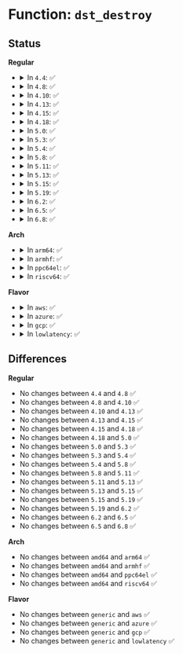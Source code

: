# Function: <code>dst_destroy</code>

## Status
<b>Regular</b>
<ul>
<li>
<details>
<summary>In <code>4.4</code>: ✅</summary>

```c
struct dst_entry *dst_destroy(struct dst_entry *dst);
```

**Collision:** Unique Global

**Inline:** No

**Transformation:** False

**Instances:**

```
In net/core/dst.c (ffffffff81723e70)
Location: net/core/dst.c:248
Inline: False
Direct callers:
  - net/core/dst.c:dst_gc_task
  - net/core/dst.c:dst_destroy_rcu
  - net/ipv4/route.c:dst_rcu_free
  - net/ipv4/route.c:ipv4_blackhole_route
  - net/ipv4/fib_semantics.c:free_fib_info_rcu
  - net/ipv4/fib_semantics.c:free_fib_info_rcu
  - net/ipv4/fib_semantics.c:free_fib_info_rcu
  - net/ipv4/fib_semantics.c:free_fib_info_rcu
  - net/xfrm/xfrm_policy.c:xfrm_bundle_flo_delete
  - net/xfrm/xfrm_policy.c:xfrm_resolve_and_create_bundle
  - net/xfrm/xfrm_policy.c:xfrm_bundle_lookup
  - net/xfrm/xfrm_policy.c:xfrm_bundle_lookup
  - net/xfrm/xfrm_policy.c:xfrm_bundle_lookup
  - net/ipv6/route.c:ip6_dst_alloc
  - net/ipv6/route.c:ip6_route_info_create
  - net/ipv6/route.c:ip6_route_multipath_add
  - net/ipv6/route.c:ip6_route_multipath_add
  - net/ipv6/route.c:ip6_blackhole_route
  - net/ipv6/route.c:icmp6_dst_gc
  - net/ipv6/route.c:ip6_route_add
  - net/ipv6/route.c:rt6_ifdown
  - net/ipv6/ip6_fib.c:dst_rcu_free
  - net/ipv6/ip6_fib.c:fib6_add
  - net/ipv6/ip6_fib.c:fib6_add
```
**Symbols:**

```
ffffffff81723e70-ffffffff81723f5c: dst_destroy (STB_GLOBAL)
```
</details>
</li>
<li>
<details>
<summary>In <code>4.8</code>: ✅</summary>

```c
struct dst_entry *dst_destroy(struct dst_entry *dst);
```

**Collision:** Unique Global

**Inline:** No

**Transformation:** False

**Instances:**

```
In net/core/dst.c (ffffffff8178d8c0)
Location: net/core/dst.c:248
Inline: False
Direct callers:
  - net/core/dst.c:dst_destroy_rcu
  - net/core/dst.c:dst_gc_task
  - net/ipv4/route.c:ipv4_blackhole_route
  - net/ipv4/route.c:dst_rcu_free
  - net/ipv4/fib_semantics.c:free_fib_info_rcu
  - net/ipv4/fib_semantics.c:free_fib_info_rcu
  - net/ipv4/fib_semantics.c:free_fib_info_rcu
  - net/ipv4/fib_semantics.c:free_fib_info_rcu
  - net/xfrm/xfrm_policy.c:xfrm_bundle_lookup
  - net/xfrm/xfrm_policy.c:xfrm_bundle_lookup
  - net/xfrm/xfrm_policy.c:xfrm_bundle_lookup
  - net/xfrm/xfrm_policy.c:xfrm_resolve_and_create_bundle
  - net/xfrm/xfrm_policy.c:xfrm_bundle_flo_delete
  - net/ipv6/route.c:ip6_route_multipath_add
  - net/ipv6/route.c:ip6_route_multipath_add
  - net/ipv6/route.c:rt6_ifdown
  - net/ipv6/route.c:ip6_route_add
  - net/ipv6/route.c:ip6_route_info_create
  - net/ipv6/route.c:icmp6_dst_gc
  - net/ipv6/route.c:ip6_blackhole_route
  - net/ipv6/route.c:ip6_pol_route
  - net/ipv6/route.c:ip6_pol_route
  - net/ipv6/route.c:ip6_dst_alloc
  - net/ipv6/ip6_fib.c:fib6_add
  - net/ipv6/ip6_fib.c:dst_rcu_free
```
**Symbols:**

```
ffffffff8178d8c0-ffffffff8178d9d3: dst_destroy (STB_GLOBAL)
```
</details>
</li>
<li>
<details>
<summary>In <code>4.10</code>: ✅</summary>

```c
struct dst_entry *dst_destroy(struct dst_entry *dst);
```

**Collision:** Unique Global

**Inline:** No

**Transformation:** False

**Instances:**

```
In net/core/dst.c (ffffffff817bb190)
Location: net/core/dst.c:248
Inline: False
Direct callers:
  - net/core/dst.c:dst_destroy_rcu
  - net/core/dst.c:dst_gc_task
  - net/ipv4/route.c:ipv4_blackhole_route
  - net/ipv4/route.c:dst_rcu_free
  - net/ipv4/fib_semantics.c:free_fib_info_rcu
  - net/ipv4/fib_semantics.c:free_fib_info_rcu
  - net/ipv4/fib_semantics.c:free_fib_info_rcu
  - net/ipv4/fib_semantics.c:free_fib_info_rcu
  - net/xfrm/xfrm_policy.c:xfrm_bundle_lookup
  - net/xfrm/xfrm_policy.c:xfrm_bundle_lookup
  - net/xfrm/xfrm_policy.c:xfrm_bundle_lookup
  - net/xfrm/xfrm_policy.c:xfrm_resolve_and_create_bundle
  - net/xfrm/xfrm_policy.c:xfrm_bundle_flo_delete
  - net/ipv6/route.c:ip6_route_multipath_add
  - net/ipv6/route.c:ip6_route_multipath_add
  - net/ipv6/route.c:rt6_ifdown
  - net/ipv6/route.c:ip6_route_add
  - net/ipv6/route.c:ip6_route_info_create
  - net/ipv6/route.c:icmp6_dst_gc
  - net/ipv6/route.c:ip6_blackhole_route
  - net/ipv6/route.c:ip6_pol_route
  - net/ipv6/route.c:ip6_pol_route
  - net/ipv6/route.c:ip6_dst_alloc
  - net/ipv6/ip6_fib.c:fib6_add
  - net/ipv6/ip6_fib.c:dst_rcu_free
```
**Symbols:**

```
ffffffff817bb190-ffffffff817bb2a3: dst_destroy (STB_GLOBAL)
```
</details>
</li>
<li>
<details>
<summary>In <code>4.13</code>: ✅</summary>

```c
struct dst_entry *dst_destroy(struct dst_entry *dst);
```

**Collision:** Unique Global

**Inline:** No

**Transformation:** False

**Instances:**

```
In net/core/dst.c (ffffffff817d9950)
Location: net/core/dst.c:117
Inline: False
Direct callers:
  - net/core/dst.c:dst_release_immediate
  - net/core/dst.c:dst_destroy_rcu
```
**Symbols:**

```
ffffffff817d9950-ffffffff817d9a08: dst_destroy (STB_GLOBAL)
```
</details>
</li>
<li>
<details>
<summary>In <code>4.15</code>: ✅</summary>

```c
struct dst_entry *dst_destroy(struct dst_entry *dst);
```

**Collision:** Unique Global

**Inline:** No

**Transformation:** False

**Instances:**

```
In net/core/dst.c (ffffffff81854300)
Location: net/core/dst.c:117
Inline: False
Direct callers:
  - net/core/dst.c:dst_release_immediate
  - net/core/dst.c:dst_destroy_rcu
```
**Symbols:**

```
ffffffff81854300-ffffffff818543af: dst_destroy (STB_GLOBAL)
```
</details>
</li>
<li>
<details>
<summary>In <code>4.18</code>: ✅</summary>

```c
struct dst_entry *dst_destroy(struct dst_entry *dst);
```

**Collision:** Unique Global

**Inline:** No

**Transformation:** False

**Instances:**

```
In net/core/dst.c (ffffffff8189fa10)
Location: net/core/dst.c:115
Inline: False
Direct callers:
  - net/core/dst.c:dst_release_immediate
  - net/core/dst.c:dst_destroy_rcu
```
**Symbols:**

```
ffffffff8189fa10-ffffffff8189fac6: dst_destroy (STB_GLOBAL)
```
</details>
</li>
<li>
<details>
<summary>In <code>5.0</code>: ✅</summary>

```c
struct dst_entry *dst_destroy(struct dst_entry *dst);
```

**Collision:** Unique Global

**Inline:** No

**Transformation:** False

**Instances:**

```
In net/core/dst.c (ffffffff818c21a0)
Location: net/core/dst.c:115
Inline: False
Direct callers:
  - net/core/dst.c:dst_release_immediate
  - net/core/dst.c:dst_destroy_rcu
```
**Symbols:**

```
ffffffff818c21a0-ffffffff818c2255: dst_destroy (STB_GLOBAL)
```
</details>
</li>
<li>
<details>
<summary>In <code>5.3</code>: ✅</summary>

```c
struct dst_entry *dst_destroy(struct dst_entry *dst);
```

**Collision:** Unique Global

**Inline:** No

**Transformation:** False

**Instances:**

```
In net/core/dst.c (ffffffff8190e900)
Location: net/core/dst.c:103
Inline: False
Direct callers:
  - net/core/dst.c:dst_release_immediate
  - net/core/dst.c:dst_destroy_rcu
```
**Symbols:**

```
ffffffff8190e900-ffffffff8190e9b5: dst_destroy (STB_GLOBAL)
```
</details>
</li>
<li>
<details>
<summary>In <code>5.4</code>: ✅</summary>

```c
struct dst_entry *dst_destroy(struct dst_entry *dst);
```

**Collision:** Unique Global

**Inline:** No

**Transformation:** False

**Instances:**

```
In net/core/dst.c (ffffffff81940f60)
Location: net/core/dst.c:103
Inline: False
Direct callers:
  - net/core/dst.c:dst_release_immediate
  - net/core/dst.c:dst_destroy_rcu
```
**Symbols:**

```
ffffffff81940f60-ffffffff81941015: dst_destroy (STB_GLOBAL)
```
</details>
</li>
<li>
<details>
<summary>In <code>5.8</code>: ✅</summary>

```c
struct dst_entry *dst_destroy(struct dst_entry *dst);
```

**Collision:** Unique Global

**Inline:** No

**Transformation:** False

**Instances:**

```
In net/core/dst.c (ffffffff81a10b20)
Location: net/core/dst.c:103
Inline: False
Direct callers:
  - net/core/dst.c:dst_release_immediate
  - net/core/dst.c:dst_destroy_rcu
```
**Symbols:**

```
ffffffff81a10b20-ffffffff81a10be9: dst_destroy (STB_GLOBAL)
```
</details>
</li>
<li>
<details>
<summary>In <code>5.11</code>: ✅</summary>

```c
struct dst_entry *dst_destroy(struct dst_entry *dst);
```

**Collision:** Unique Global

**Inline:** No

**Transformation:** False

**Instances:**

```
In net/core/dst.c (ffffffff81a10ed0)
Location: net/core/dst.c:103
Inline: False
Direct callers:
  - net/core/dst.c:dst_release_immediate
  - net/core/dst.c:dst_destroy_rcu
```
**Symbols:**

```
ffffffff81a10ed0-ffffffff81a10f9c: dst_destroy (STB_GLOBAL)
```
</details>
</li>
<li>
<details>
<summary>In <code>5.13</code>: ✅</summary>

```c
struct dst_entry *dst_destroy(struct dst_entry *dst);
```

**Collision:** Unique Global

**Inline:** No

**Transformation:** False

**Instances:**

```
In net/core/dst.c (ffffffff819f7d40)
Location: net/core/dst.c:103
Inline: False
Direct callers:
  - net/core/dst.c:dst_release_immediate
  - net/core/dst.c:dst_destroy_rcu
```
**Symbols:**

```
ffffffff819f7d40-ffffffff819f7e0c: dst_destroy (STB_GLOBAL)
```
</details>
</li>
<li>
<details>
<summary>In <code>5.15</code>: ✅</summary>

```c
struct dst_entry *dst_destroy(struct dst_entry *dst);
```

**Collision:** Unique Global

**Inline:** No

**Transformation:** False

**Instances:**

```
In net/core/dst.c (ffffffff81aa9970)
Location: net/core/dst.c:102
Inline: False
Direct callers:
  - net/core/dst.c:dst_release_immediate
  - net/core/dst.c:dst_destroy_rcu
```
**Symbols:**

```
ffffffff81aa9970-ffffffff81aa9a3c: dst_destroy (STB_GLOBAL)
```
</details>
</li>
<li>
<details>
<summary>In <code>5.19</code>: ✅</summary>

```c
struct dst_entry *dst_destroy(struct dst_entry *dst);
```

**Collision:** Unique Global

**Inline:** No

**Transformation:** False

**Instances:**

```
In net/core/dst.c (ffffffff81c21db0)
Location: net/core/dst.c:102
Inline: False
Direct callers:
  - net/core/dst.c:dst_release_immediate
  - net/core/dst.c:dst_destroy_rcu
```
**Symbols:**

```
ffffffff81c21db0-ffffffff81c21e86: dst_destroy (STB_GLOBAL)
```
</details>
</li>
<li>
<details>
<summary>In <code>6.2</code>: ✅</summary>

```c
struct dst_entry *dst_destroy(struct dst_entry *dst);
```

**Collision:** Unique Global

**Inline:** No

**Transformation:** False

**Instances:**

```
In net/core/dst.c (ffffffff81dd4300)
Location: net/core/dst.c:102
Inline: False
Direct callers:
  - net/core/dst.c:dst_release_immediate
  - net/core/dst.c:dst_destroy_rcu
```
**Symbols:**

```
ffffffff81dd4300-ffffffff81dd43f6: dst_destroy (STB_GLOBAL)
```
</details>
</li>
<li>
<details>
<summary>In <code>6.5</code>: ✅</summary>

```c
struct dst_entry *dst_destroy(struct dst_entry *dst);
```

**Collision:** Unique Global

**Inline:** No

**Transformation:** False

**Instances:**

```
In net/core/dst.c (ffffffff81e450a0)
Location: net/core/dst.c:99
Inline: False
Direct callers:
  - net/core/dst.c:dst_destroy_rcu
  - net/core/dst.c:dst_destroy
```
**Symbols:**

```
ffffffff81e450a0-ffffffff81e45204: dst_destroy (STB_GLOBAL)
```
</details>
</li>
<li>
<details>
<summary>In <code>6.8</code>: ✅</summary>

```c
struct dst_entry *dst_destroy(struct dst_entry *dst);
```

**Collision:** Unique Global

**Inline:** No

**Transformation:** False

**Instances:**

```
In net/core/dst.c (ffffffff81f03d20)
Location: net/core/dst.c:99
Inline: False
Direct callers:
  - net/core/dst.c:dst_destroy_rcu
  - net/core/dst.c:dst_destroy
```
**Symbols:**

```
ffffffff81f03d20-ffffffff81f03e84: dst_destroy (STB_GLOBAL)
```
</details>
</li>
</ul>
<b>Arch</b>
<ul>
<li>
<details>
<summary>In <code>arm64</code>: ✅</summary>

```c
struct dst_entry *dst_destroy(struct dst_entry *dst);
```

**Collision:** Unique Global

**Inline:** No

**Transformation:** False

**Instances:**

```
In net/core/dst.c (ffff800010be0e00)
Location: net/core/dst.c:103
Inline: False
Direct callers:
  - net/core/dst.c:dst_destroy_rcu
```
**Symbols:**

```
ffff800010be0e00-ffff800010be0f04: dst_destroy (STB_GLOBAL)
```
</details>
</li>
<li>
<details>
<summary>In <code>armhf</code>: ✅</summary>

```c
struct dst_entry *dst_destroy(struct dst_entry *dst);
```

**Collision:** Unique Global

**Inline:** No

**Transformation:** False

**Instances:**

```
In net/core/dst.c (c0cfac6c)
Location: net/core/dst.c:103
Inline: False
Direct callers:
  - net/core/dst.c:dst_release_immediate
  - net/core/dst.c:dst_destroy_rcu
```
**Symbols:**

```
c0cfac6c-c0cfad94: dst_destroy (STB_GLOBAL)
```
</details>
</li>
<li>
<details>
<summary>In <code>ppc64el</code>: ✅</summary>

```c
struct dst_entry *dst_destroy(struct dst_entry *dst);
```

**Collision:** Unique Global

**Inline:** No

**Transformation:** False

**Instances:**

```
In net/core/dst.c (c000000000cc1720)
Location: net/core/dst.c:103
Inline: False
Direct callers:
  - net/core/dst.c:dst_release_immediate
  - net/core/dst.c:dst_destroy_rcu
```
**Symbols:**

```
c000000000cc1720-c000000000cc18ac: dst_destroy (STB_GLOBAL)
```
</details>
</li>
<li>
<details>
<summary>In <code>riscv64</code>: ✅</summary>

```c
struct dst_entry *dst_destroy(struct dst_entry *dst);
```

**Collision:** Unique Global

**Inline:** No

**Transformation:** False

**Instances:**

```
In net/core/dst.c (ffffffe000767012)
Location: net/core/dst.c:103
Inline: False
Direct callers:
  - net/core/dst.c:dst_release_immediate
  - net/core/dst.c:dst_destroy_rcu
```
**Symbols:**

```
ffffffe000767012-ffffffe0007670f4: dst_destroy (STB_GLOBAL)
```
</details>
</li>
</ul>
<b>Flavor</b>
<ul>
<li>
<details>
<summary>In <code>aws</code>: ✅</summary>

```c
struct dst_entry *dst_destroy(struct dst_entry *dst);
```

**Collision:** Unique Global

**Inline:** No

**Transformation:** False

**Instances:**

```
In net/core/dst.c (ffffffff818e0f30)
Location: net/core/dst.c:103
Inline: False
Direct callers:
  - net/core/dst.c:dst_release_immediate
  - net/core/dst.c:dst_destroy_rcu
```
**Symbols:**

```
ffffffff818e0f30-ffffffff818e0fe5: dst_destroy (STB_GLOBAL)
```
</details>
</li>
<li>
<details>
<summary>In <code>azure</code>: ✅</summary>

```c
struct dst_entry *dst_destroy(struct dst_entry *dst);
```

**Collision:** Unique Global

**Inline:** No

**Transformation:** False

**Instances:**

```
In net/core/dst.c (ffffffff8189ad70)
Location: net/core/dst.c:103
Inline: False
Direct callers:
  - net/core/dst.c:dst_release_immediate
  - net/core/dst.c:dst_destroy_rcu
```
**Symbols:**

```
ffffffff8189ad70-ffffffff8189ae25: dst_destroy (STB_GLOBAL)
```
</details>
</li>
<li>
<details>
<summary>In <code>gcp</code>: ✅</summary>

```c
struct dst_entry *dst_destroy(struct dst_entry *dst);
```

**Collision:** Unique Global

**Inline:** No

**Transformation:** False

**Instances:**

```
In net/core/dst.c (ffffffff81931f60)
Location: net/core/dst.c:103
Inline: False
Direct callers:
  - net/core/dst.c:dst_release_immediate
  - net/core/dst.c:dst_destroy_rcu
```
**Symbols:**

```
ffffffff81931f60-ffffffff81932015: dst_destroy (STB_GLOBAL)
```
</details>
</li>
<li>
<details>
<summary>In <code>lowlatency</code>: ✅</summary>

```c
struct dst_entry *dst_destroy(struct dst_entry *dst);
```

**Collision:** Unique Global

**Inline:** No

**Transformation:** False

**Instances:**

```
In net/core/dst.c (ffffffff81953630)
Location: net/core/dst.c:103
Inline: False
Direct callers:
  - net/core/dst.c:dst_release_immediate
  - net/core/dst.c:dst_destroy_rcu
```
**Symbols:**

```
ffffffff81953630-ffffffff819536e5: dst_destroy (STB_GLOBAL)
```
</details>
</li>
</ul>

## Differences
<b>Regular</b>
<ul>
<li>
No changes between <code>4.4</code> and <code>4.8</code> ✅
</li>
<li>
No changes between <code>4.8</code> and <code>4.10</code> ✅
</li>
<li>
No changes between <code>4.10</code> and <code>4.13</code> ✅
</li>
<li>
No changes between <code>4.13</code> and <code>4.15</code> ✅
</li>
<li>
No changes between <code>4.15</code> and <code>4.18</code> ✅
</li>
<li>
No changes between <code>4.18</code> and <code>5.0</code> ✅
</li>
<li>
No changes between <code>5.0</code> and <code>5.3</code> ✅
</li>
<li>
No changes between <code>5.3</code> and <code>5.4</code> ✅
</li>
<li>
No changes between <code>5.4</code> and <code>5.8</code> ✅
</li>
<li>
No changes between <code>5.8</code> and <code>5.11</code> ✅
</li>
<li>
No changes between <code>5.11</code> and <code>5.13</code> ✅
</li>
<li>
No changes between <code>5.13</code> and <code>5.15</code> ✅
</li>
<li>
No changes between <code>5.15</code> and <code>5.19</code> ✅
</li>
<li>
No changes between <code>5.19</code> and <code>6.2</code> ✅
</li>
<li>
No changes between <code>6.2</code> and <code>6.5</code> ✅
</li>
<li>
No changes between <code>6.5</code> and <code>6.8</code> ✅
</li>
</ul>
<b>Arch</b>
<ul>
<li>
No changes between <code>amd64</code> and <code>arm64</code> ✅
</li>
<li>
No changes between <code>amd64</code> and <code>armhf</code> ✅
</li>
<li>
No changes between <code>amd64</code> and <code>ppc64el</code> ✅
</li>
<li>
No changes between <code>amd64</code> and <code>riscv64</code> ✅
</li>
</ul>
<b>Flavor</b>
<ul>
<li>
No changes between <code>generic</code> and <code>aws</code> ✅
</li>
<li>
No changes between <code>generic</code> and <code>azure</code> ✅
</li>
<li>
No changes between <code>generic</code> and <code>gcp</code> ✅
</li>
<li>
No changes between <code>generic</code> and <code>lowlatency</code> ✅
</li>
</ul>
